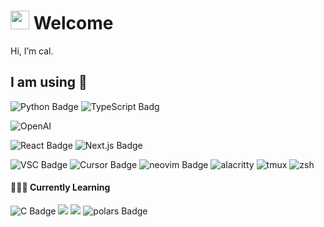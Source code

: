 # <img src="https://raw.githubusercontent.com/caldotdev/caldotdev/master/wave.gif" width="30px" height="30px" /> Welcome

Hi, I’m cal.

## I am using 🔧

![Python Badge](https://img.shields.io/badge/Python-Language-informational?style=flat&logo=python&logoColor=white&color=0C356A)
![TypeScript Badg](https://img.shields.io/badge/Typescript-Language-informational?style=flat&logo=typescript&logoColor=white&color=0C356A)

![OpenAI](https://img.shields.io/badge/AI-OpenAI-informational?style=flat&logo=openai&logoColor=white&color=FFC436)

![React Badge](https://img.shields.io/badge/React-Framework-informational?style=flat&logo=react&logoColor=white&color=0174BE)
![Next.js Badge](https://img.shields.io/badge/Next.js-Framework-informational?style=flat&logo=next.js&logoColor=white&color=0174BE)

![VSC Badge](https://img.shields.io/badge/VSV-Editor-informational?style=flat&logo=visual-studio-code&logoColor=white&color=EADBC8)
![Cursor Badge](https://custom-icon-badges.demolab.com/badge/Cursor.so-Editor-informational?style=flat&logo=cursor.so&logoColor=white&color=EADBC8)
![neovim Badge](https://img.shields.io/badge/neovim-Editor-informational?style=flat&logo=neovim&logoColor=white&color=EADBC8)
![alacritty](https://img.shields.io/badge/Alacritty-Terminal-informational?style=flat&logo=alacritty&logoColor=white&color=EADBC8)
![tmux](https://img.shields.io/badge/tmux-Tool-informational?style=flat&logo=tmux&logoColor=white&color=EADBC8)
![zsh](https://img.shields.io/badge/zsh-Shell-informational?style=flat&logo=gnu-bash&logoColor=white&color=EADBC8)

#### 👨🏻‍💻 Currently Learning
![C Badge](https://img.shields.io/badge/C-Language-informational?style=flat&logo=c&logoColor=white&color=0C356A)
![](https://img.shields.io/badge/🦜🔗%20LangChain-AI-informational?style=flat&color=FFC436)
![](https://img.shields.io/badge/Framework-PyTorch-informational?style=flat&logo=pytorch&logoColor=white&color=FFC436)
![polars Badge](https://img.shields.io/badge/polars-Package-informational?style=flat&logo=polars&logoColor=white&color=ED7D31)

<!---
caldotdev/caldotdev is a ✨ special ✨ repository because its `README.md` (this file) appears on your GitHub profile.
You can click the Preview link to take a look at your changes.
--->
